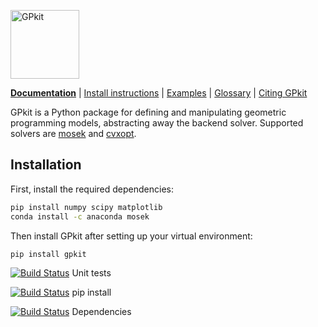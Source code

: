 [<img src="http://gpkit.rtfd.org/en/latest/_images/gplogo.png" width=110 alt="GPkit" />](http://gpkit.readthedocs.org/)

**[Documentation](http://gpkit.readthedocs.org/)** | [Install instructions](http://gpkit.readthedocs.org/en/latest/installation.html) | [Examples](http://gpkit.readthedocs.org/en/latest/examples.html) | [Glossary](https://gpkit.readthedocs.io/en/latest/autodoc/gpkit.html) | [Citing GPkit](http://gpkit.readthedocs.org/en/latest/citinggpkit.html)

GPkit is a Python package for defining and manipulating
geometric programming models,
abstracting away the backend solver.
Supported solvers are
[mosek](http://mosek.com)
and [cvxopt](http://cvxopt.org/).

## Installation

First, install the required dependencies:
```bash
pip install numpy scipy matplotlib
conda install -c anaconda mosek
```

Then install GPkit after setting up your virtual environment:
```bash
pip install gpkit
```

[![Build Status](https://acdl.mit.edu/csi/buildStatus/icon?job=CE_gpkit_Push_unit_tests)](https://acdl.mit.edu/csi/view/convex%20engineering/job/CE_gpkit_Push_unit_tests/) Unit tests

[![Build Status](https://acdl.mit.edu/csi/buildStatus/icon?job=CE_gpkit_Install)](https://acdl.mit.edu/csi/view/convex%20engineering/job/CE_gpkit_Install/) pip install

[![Build Status](https://acdl.mit.edu/csi/buildStatus/icon?job=CE_gpkit_Push_dependency_tests)](https://acdl.mit.edu/csi/view/convex%20engineering/job/CE_gpkit_Push_dependency_tests/) Dependencies
